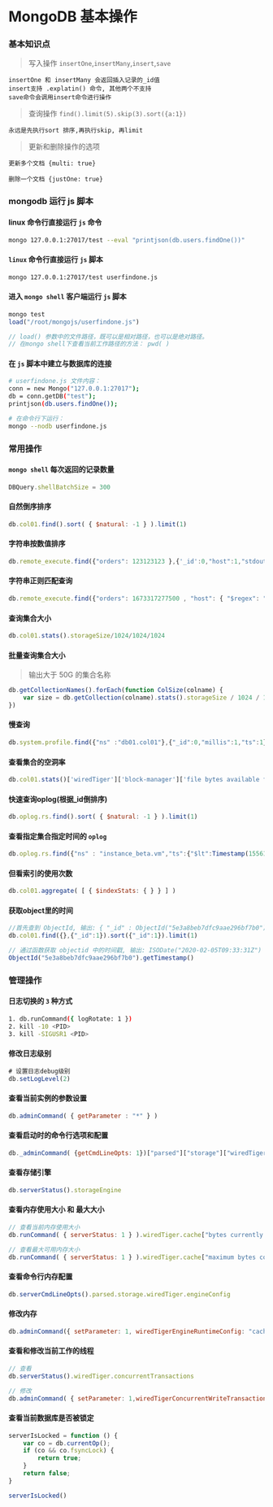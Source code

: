 # MongoDB 基本操作

### 基本知识点

> 写入操作 `insertOne`,`insertMany`,`insert`,`save`

```text
insertOne 和 insertMany 会返回插入记录的_id值
insert支持 .explatin() 命令, 其他两个不支持
save命令会调用insert命令进行操作
```

> 查询操作 `find().limit(5).skip(3).sort({a:1})`

```text
永远是先执行sort 排序,再执行skip, 再limit
```

> 更新和删除操作的选项

```text
更新多个文档 {multi: true}

删除一个文档 {justOne: true}
```

### mongodb 运行 js 脚本

#### linux 命令行直接运行 `js` 命令

```sh
mongo 127.0.0.1:27017/test --eval "printjson(db.users.findOne())"
```

#### `linux` 命令行直接运行 `js` 脚本

```sh
mongo 127.0.0.1:27017/test userfindone.js
```

#### 进入 `mongo shell` 客户端运行 `js` 脚本

```js
mongo test
load("/root/mongojs/userfindone.js")

// load() 参数中的文件路径，既可以是相对路径，也可以是绝对路径。
// 在mongo shell下查看当前工作路径的方法： pwd( )
```

#### 在 `js` 脚本中建立与数据库的连接

```sh
# userfindone.js 文件内容：
conn = new Mongo("127.0.0.1:27017");
db = conn.getDB("test");
printjson(db.users.findOne());

# 在命令行下运行：
mongo --nodb userfindone.js
```

### 常用操作

#### `mongo shell` 每次返回的记录数量

```js
DBQuery.shellBatchSize = 300
```

#### 自然倒序排序

```js
db.col01.find().sort( { $natural: -1 } ).limit(1)
```

#### 字符串按数值排序

```js
db.remote_execute.find({"orders": 123123123 },{'_id':0,"host":1,"stdout":1}).collation({"locale": "zh", numericOrdering:true}).sort({stdout:1})
```

#### 字符串正则匹配查询

```js
db.remote_execute.find({"orders": 1673317277500 , "host": { "$regex": ".*shjt2.*"}},{'_id':0,"host":1,"stdout":1}).collation({"locale": "zh", numericOrdering:true}).sort({stdout:1})
```

#### 查询集合大小

```js
db.col01.stats().storageSize/1024/1024/1024
```

#### 批量查询集合大小

> 输出大于 50G 的集合名称

```js
db.getCollectionNames().forEach(function ColSize(colname) {
    var size = db.getCollection(colname).stats().storageSize / 1024 / 1024 / 1024; if (size > 50) { print(colname, size) }
})
```

#### 慢查询

```js
db.system.profile.find({"ns" :"db01.col01"},{"_id":0,"millis":1,"ts":1})
```

#### 查看集合的空洞率

```js
db.col01.stats()['wiredTiger']['block-manager']['file bytes available for reuse']/db.col01.stats()['wiredTiger']['block-manager']['file size in bytes']*100
```

#### 快速查询oplog(根据_id倒排序)

```javascript
db.oplog.rs.find().sort( { $natural: -1 } ).limit(1)
```

#### 查看指定集合指定时间的 `oplog`

```js
db.oplog.rs.find({"ns" : "instance_beta.vm","ts":{"$lt":Timestamp(1556128868, 286)}}).pretty()
```

#### 但看索引的使用次数

```js
db.col01.aggregate( [ { $indexStats: { } } ] )
```

#### 获取object里的时间

```js
//首先查到 ObjectId, 输出: { "_id" : ObjectId("5e3a8beb7dfc9aae296bf7b0") }
db.col01.find({},{"_id":1}).sort({"_id":1}).limit(1)

// 通过函数获取 objectid 中的时间戳, 输出: ISODate("2020-02-05T09:33:31Z")
ObjectId("5e3a8beb7dfc9aae296bf7b0").getTimestamp()
```

### 管理操作

#### 日志切换的 `3` 种方式

```sh
1. db.runCommand({ logRotate: 1 })
2. kill -10 <PID>
3. kill -SIGUSR1 <PID>
```

#### 修改日志级别

```js
# 设置日志debug级别
db.setLogLevel(2)
```

#### 查看当前实例的参数设置

```js
db.adminCommand( { getParameter : "*" } )
```

#### 查看启动时的命令行选项和配置

```js
db._adminCommand( {getCmdLineOpts: 1})["parsed"]["storage"]["wiredTiger"]["engineConfig"]["cacheSizeGB"]
```

#### 查看存储引擎

```js
db.serverStatus().storageEngine
```

#### 查看内存使用大小 和 最大大小

```js
// 查看当前内存使用大小
db.runCommand( { serverStatus: 1 } ).wiredTiger.cache["bytes currently in the cache"]/1024/1024/1024

// 查看最大可用内存大小
db.runCommand( { serverStatus: 1 } ).wiredTiger.cache["maximum bytes configured"]/1024/1024/1024
```

#### 查看命令行内存配置

```js
db.serverCmdLineOpts().parsed.storage.wiredTiger.engineConfig
```

#### 修改内存

```javascript
db.adminCommand({ setParameter: 1, wiredTigerEngineRuntimeConfig: "cache_size=50G"  })
```

#### 查看和修改当前工作的线程

```js
// 查看
db.serverStatus().wiredTiger.concurrentTransactions

// 修改
db.adminCommand( { setParameter: 1,wiredTigerConcurrentWriteTransactions:"256" } )
```

#### 查看当前数据库是否被锁定

```js
serverIsLocked = function () {
    var co = db.currentOp();
    if (co && co.fsyncLock) {
        return true;
    }
    return false;
}

serverIsLocked()
```
